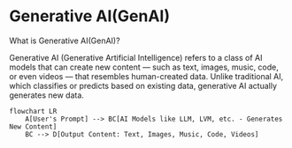 # Generative AI(GenAI)

What is Generative AI(GenAI)?

Generative AI (Generative Artificial Intelligence) refers to a class of AI models that can create new content — such as text, images, music, code, or even videos — that resembles human-created data. Unlike traditional AI, which classifies or predicts based on existing data, generative AI actually generates new data.


```mermaid
flowchart LR
    A[User's Prompt] --> BC[AI Models like LLM, LVM, etc. - Generates New Content]
    BC --> D[Output Content: Text, Images, Music, Code, Videos]

